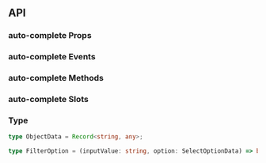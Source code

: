 ## API

### auto-complete Props

<field-table :data="autoCompleteProps" />

### auto-complete Events

<field-table :data="autoCompleteEvents" type="emits" />

### auto-complete Methods

<field-table :data="autoCompleteMethods" type="methods" />

### auto-complete Slots

<field-table :data="autoCompleteSlots" type="slots" />

### Type

```typescript
type ObjectData = Record<string, any>;

type FilterOption = (inputValue: string, option: SelectOptionData) => boolean;
```

<script setup>
import { ref } from 'vue';

const autoCompleteProps = ref([
  {
    name: 'model-value (v-model)',
    desc: '绑定值',
    type: 'string',
    value: '-',
  },
  {
    name: 'default-value',
    desc: '默认值（非受控模式）',
    type: 'string',
    value: "''",
  },
  {
    name: 'disabled',
    desc: '是否禁用',
    type: 'boolean',
    value: 'false',
  },
  {
    name: 'data',
    desc: '用于自动提示的数据',
    type: 'SelectOptions',
    value: '[]',
    href:'/components/select/'
  },
  {
    name: 'popup-container',
    desc: '弹出框的挂载容器',
    type: 'PopupContainer',
    value: '-',
    href:'/components/trigger/'
  },
  {
    name: 'strict',
    desc: '是否为严格校验模式',
    type: 'boolean',
    value: 'false',
  },
  {
    name: 'filter-option',
    desc: '自定义选项过滤方法',
    type: 'FilterOption',
    value: 'true',
  },
  {
    name: 'trigger-props',
    desc: 'trigger 组件属性',
    type: 'TriggerProps',
    value: '-',
  },
  {
    name: 'allow-clear',
    desc: '是否允许清空输入框',
    type: 'boolean',
    value: 'false',
  },
  {
    name: 'virtual-list-props',
    desc: '传递虚拟列表属性，传入此参数以开启虚拟滚动 VirtualListProps',
    type: 'VirtualListProps',
    value: '-',
    href:"/components/select"
  },
]);

const autoCompleteEvents = ref([
  {
    name: 'change',
    desc: '绑定值发生改变时触发',
    type: {
      value: 'string'
    },
    value: '-',
  },
  {
    name: 'search',
    desc: '用户搜索时触发',
    type: {
      value: 'string'
    },
    value: '-',
  },
  {
    name: 'select',
    desc: '选择选项时触发',
    type: {
      value: 'string'
    },
    value: '-',
  },
  {
    name: 'clear',
    desc: '用户点击清除按钮时触发',
    type: {
      ev: 'Event'
    },
    value: '-',
  },
  {
    name: 'dropdown-scroll',
    desc: '下拉菜单发生滚动时触发',
    type: {
      ev: 'Event'
    },
    value: '-',
  },
  {
    name: 'dropdown-reach-bottom',
    desc: '下拉菜单滚动到底部时触发',
    type: {
      ev: 'Event'
    },
    value: '-',
  },
  {
    name: 'focus',
    desc: '自动补全聚焦时',
    type: {
      ev: 'FocusEvent'
    },
    value: '-',
  }, 
  {
    name: 'blur',
    desc: '自动补全失焦时',
    type: {
      ev: 'FocusEvent'
    },
    value: '-',
  }, 
]);

const autoCompleteMethods = ref([
  {
    name: 'focus',
    desc: '使输入框获取焦点',
    type: '-',
    value: '-',
  },
  {
    name: 'blur',
    desc: '使输入框失去焦点',
    type: '-',
    value: '-',
  },
]);

const autoCompleteSlots = ref([
  {
    name: 'option',
    desc: '选项内容',
    type: {
      data: 'OptionInfo'
    },
    value: '-',
  },
  {
    name: 'footer',
    desc: '弹出框的页脚',
    type: '-',
    value: '-',
  },
]);
</script>
